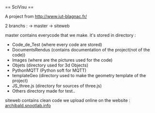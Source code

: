 == SciVisu ==

A project from http://www.iut-blagnac.fr/

2 branchs :
  → master
  → siteweb

master contains everycode that we make.
it's stored in directory :
  - Code_de_Test (where every code are stored)
  - DocumentsRendus (contains documentation of the project(not of the code))
  - Images (where are the pictures used for the code)
  - Objets (directory used for 3d Objects)
  - PythonMQTT (Python soft for MQTT)
  - templateGeo (directory used to make the geometry  template of the project)
  - JS_three.js (directory for sources of three.js)
  - Others directory made for test..

siteweb contains clean code we upload online on the website :
[archibald.snootlab.info](archibald.snootlab.info:2531)

